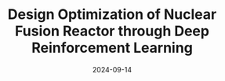 ---
title: "Design Optimization of Nuclear Fusion Reactor through Deep Reinforcement Learning"
collection: publications
category: manuscripts
permalink: /publication/2024-09-Design-Optimization
excerpt: ''
date: 2024-09-14
venue: 'Arxiv'
slidesurl: '../files/Reactor-Design-Optimization.pdf'
paperurl: 'https://arxiv.org/abs/2409.08231'
citation: 'Jinsu Kim, and Jaemin Seo. arXiv preprint arXiv:2409.08231'
---
